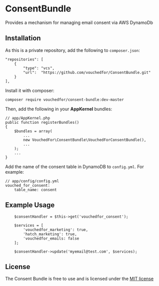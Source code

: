 # ConsentBundle
Provides a mechanism for managing email consent via AWS DynamoDb

## Installation

As this is a private repository, add the following to `composer.json`:

    "repositories": [
        {
            "type": "vcs",
            "url":  "https://github.com/vouchedfor/ConsentBundle.git"
        }
    ],

Install it with composer:

    composer require vouchedfor/consent-bundle:dev-master

Then, add the following in your **AppKernel** bundles:

    // app/AppKernel.php
    public function registerBundles()
    {
        $bundles = array(
            ...
            new VouchedFor\ConsentBundle\VouchedForConsentBundle(),
            ...
        );
        ...
    }

Add the name of the consent table in DynamoDB to `config.yml`. For example:

    // app/config/config.yml
    vouched_for_consent:
        table_name: consent

## Example Usage
        $consentHandler = $this->get('vouchedfor_consent');
        
        $services = [
            'vouchedfor_marketing': true,
            'hatch_marketing': true,
            'vouchedfor_emails: false
        ];

        $consentHandler->update('myemail@test.com', $services);

## License

The Consent Bundle is free to use and is licensed under the [MIT license](http://www.opensource.org/licenses/mit-license.php)

